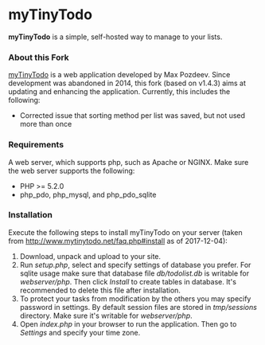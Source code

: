 # myTinyTodo
__myTinyTodo__ is a simple, self-hosted way to manage to your lists.

### About this Fork
[myTinyTodo](http://www.mytinytodo.net/) is a web application developed by Max Pozdeev. Since development was abandoned in 2014, this fork (based on v1.4.3) aims at updating and enhancing the application. Currently, this includes the following:

- Corrected issue that sorting method per list was saved, but not used more than once

### Requirements
A web server, which supports php, such as Apache or NGINX. Make sure the web server supports the following:

- PHP >= 5.2.0
- php_pdo, php_mysql, and php_pdo_sqlite

### Installation
Execute the following steps to install myTinyTodo on your server (taken from http://www.mytinytodo.net/faq.php#install as of 2017-12-04):

1. Download, unpack and upload to your site.
2. Run _setup.php_, select and specify settings of database you prefer. For sqlite usage make sure that database file _db/todolist.db_ is writable for _webserver/php_. Then click _Install_ to create tables in database. It's recommended to delete this file after installation.
3. To protect your tasks from modification by the others you may specify password in settings. By default session files are stored in _tmp/sessions_ directory. Make sure it's writable for _webserver/php_.
4. Open _index.php_ in your browser to run the application. Then go to _Settings_ and specify your time zone.
